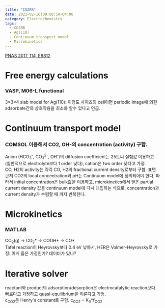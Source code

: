 ```yaml
---
title: "CO2RR"
date: 2021-02-16T08:08:50-04:00
category: Electrochemistry
tags:
  - CO2RR
  - Ag(110)
  - Continuum transport model
  - Microkinetics
---
```


[PNAS 2017, 114, E8812](https://doi.org/10.1073/pnas.1713164114)

# Free energy calculations
### VASP, M06-L functional
3×3×4 slab model for Ag(110): 이정도 사이즈의 cell이면 periodic image에 의한 adsorbate간의 상호작용을 최소화 할수 있다고 언급.  

# Continuum transport model
### COMSOL 이용해서 CO2, OH-의 concentration (activity) 구함.
Anion (HCO<sub>3</sub><sup>-</sup>, CO<sub>3</sub><sup>2-</sup>, OH<sup>-</sup>)의 diffusion coefficient는 25도씨 실험값 이용하고 (일반적으로 electrolyte보다 1 order 낮다), cation은 two order 낮다고 가정.  
CO, H2의 activity는 각각 CO, H2의 fractional current density로부터 구함.
표면 근처 CO2의 local concentration와 pH는 Continuum model에 정의되어야 한다. 따라서 initial concentration은 bulk값을 이용하고, microkinetics에서 얻은 partial current density 값을 continuum model에 다시 대입하는 식으로, concentration과 current density가 수렴할 때 까지 반복한다.  

# Microkinetics
### MATLAB  
CO<sub>2</sub>(g) -> CO<sub>2</sub>* -> COOH* -> CO*  
Tafel reaction이 Heyrovsky보다 0.4 eV 낮아서, HER은 Volmer-Heyrovsky로 가정: 이게 옳은 가정인가? 데이터가 있나?  

# Iterative solver
reactant와 product의 adsorption/desorption은 electrocatalytic reaction보다 빠르다고 가정하고 quasi-equilibrium을 이룬다고 가정.  
c<sub>CO2</sub>은 Henry's constant로 구함. c<sub>CO2</sub> = K<sub>0</sub>*f<sub>CO2</sub>  

